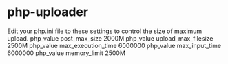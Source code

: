 # php-uploader
Edit your php.ini file to these settings to control the size of maximum upload.
php_value post_max_size 2000M
php_value upload_max_filesize 2500M
php_value max_execution_time 6000000
php_value max_input_time 6000000
php_value memory_limit 2500M
